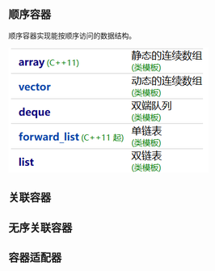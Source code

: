 

## 顺序容器
顺序容器实现能按顺序访问的数据结构。

![alt text](../Image/sequntial.png)

## 关联容器




## 无序关联容器


## 容器适配器


